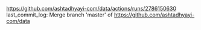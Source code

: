 https://github.com/ashtadhyayi-com/data/actions/runs/2786150630
last_commit_log: Merge branch 'master' of https://github.com/ashtadhyayi-com/data